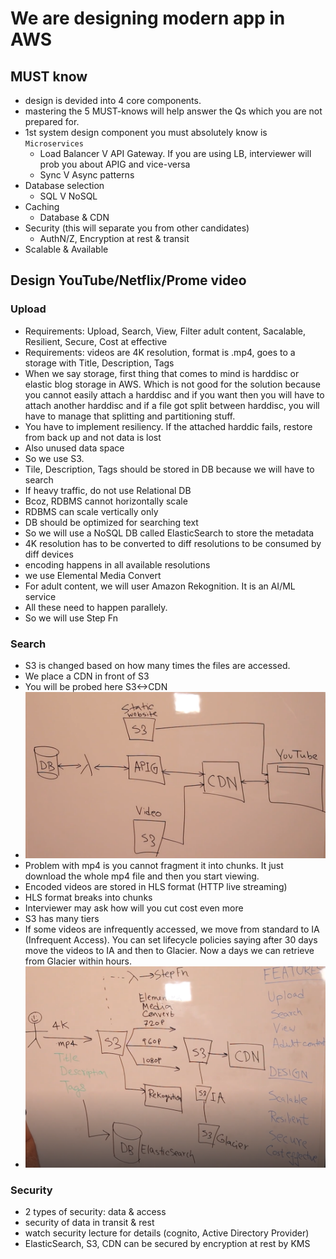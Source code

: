 # We are designing modern app in AWS

## MUST know
- design is devided into 4 core components.
- mastering the 5 MUST-knows will help answer the Qs which you are not prepared for.
- 1st system design component you must absolutely know is `Microservices`
    - Load Balancer V API Gateway. If you are using LB, interviewer will prob you about APIG and vice-versa
    - Sync V Async patterns
- Database selection
    - SQL V NoSQL
- Caching
    - Database & CDN
- Security (this will separate you from other candidates)
    - AuthN/Z, Encryption at rest & transit
- Scalable & Available

## Design YouTube/Netflix/Prome video
### Upload
- Requirements: Upload, Search, View, Filter adult content, Sacalable, Resilient, Secure, Cost at effective
- Requirements: videos are 4K resolution, format is .mp4, goes to a storage with Title, Description, Tags
- When we say storage, first thing that comes to mind is harddisc or elastic blog storage in AWS. Which is not good for the solution because you cannot easily attach a harddisc and if you want then you will have to attach another harddisc and if a file got split between harddisc, you will have to manage that splitting and partitioning stuff.
- You have to implement resiliency. If the attached harddic fails, restore from back up and not data is lost
- Also unused data space
- So we use S3.
- Tile, Description, Tags should be stored in DB because we will have to search
- If heavy traffic, do not use Relational DB
- Bcoz, RDBMS cannot horizontally scale
- RDBMS can scale vertically only
- DB should be optimized for searching text
- So we will use a NoSQL DB called ElasticSearch to store the metadata
- 4K resolution has to be converted to diff resolutions to be consumed by diff devices
- encoding happens in all available resolutions
- we use Elemental Media Convert
- For adult content, we will user Amazon Rekognition. It is an AI/ML service
- All these need to happen parallely.
- So we will use Step Fn
### Search
- S3 is changed based on how many times the files are accessed.
- We place a CDN in front of S3
- You will be probed here S3<->CDN
- ![alt text](image.png)
- Problem with mp4 is you cannot fragment it into chunks. It just download the whole mp4 file and then you start viewing.
- Encoded videos are stored in HLS format (HTTP live streaming)
- HLS format breaks into chunks
- Interviewer may ask how will you cut cost even more
- S3 has many tiers
- If some videos are infrequently accessed, we move from standard to IA (Infrequent Access). You can set lifecycle policies saying after 30 days move the videos to IA and then to Glacier. Now a days we can retrieve from Glacier within hours.
- ![alt text](image-1.png)
### Security
- 2 types of security: data & access
- security of data in transit & rest
- watch security lecture for details (cognito, Active Directory Provider)
- ElasticSearch, S3, CDN can be secured by encryption at rest by KMS
